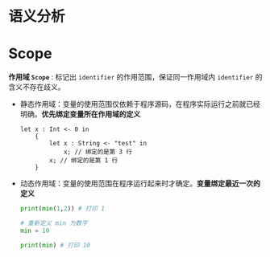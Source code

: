 # 语义分析

# Scope

**作用域 `Scope`** : 标记出 `identifier` 的作用范围，保证同一作用域内 `identifier` 的含义不存在歧义。
- 静态作用域：变量的使用范围仅依赖于程序源码，在程序实际运行之前就已经明确。**优先绑定变量所在作用域的定义**

    ```cool
    let x : Int <- 0 in
        {
            let x : String <- "test" in
                x; // 绑定的是第 3 行
            x; // 绑定的是第 1 行
        }
    ```

- 动态作用域：变量的使用范围在程序运行起来时才确定。**变量绑定最近一次的定义**

    ```python
    print(min(1,2)) # 打印 1

    # 重新定义 min 为数字
    min = 10

    print(min) # 打印 10
    ```



